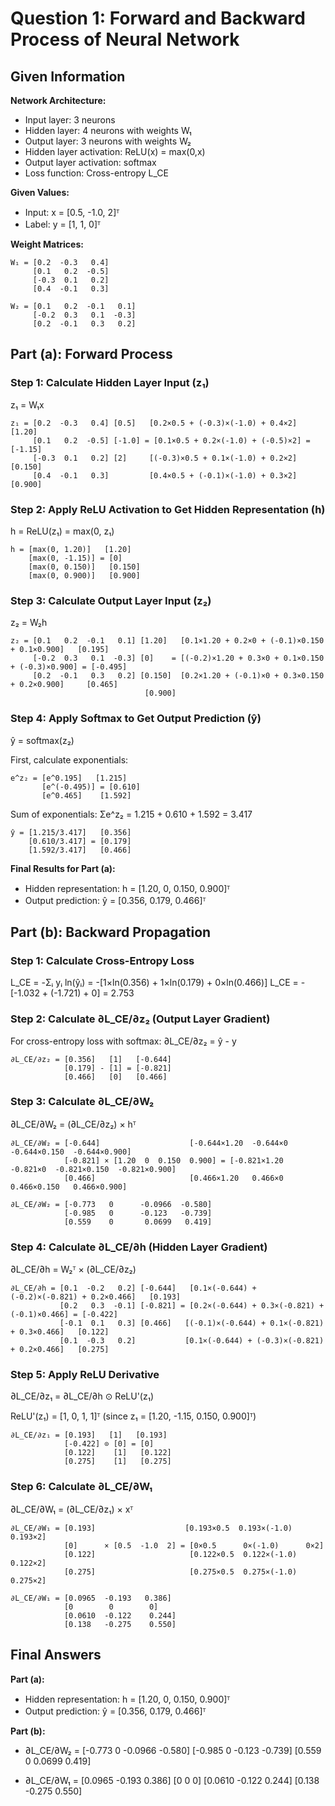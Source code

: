 # Question 1: Forward and Backward Process of Neural Network

## Given Information

**Network Architecture:**
- Input layer: 3 neurons
- Hidden layer: 4 neurons with weights W₁
- Output layer: 3 neurons with weights W₂
- Hidden layer activation: ReLU(x) = max(0,x)
- Output layer activation: softmax
- Loss function: Cross-entropy L_CE

**Given Values:**
- Input: x = [0.5, -1.0, 2]ᵀ
- Label: y = [1, 1, 0]ᵀ

**Weight Matrices:**
```
W₁ = [0.2  -0.3   0.4]
     [0.1   0.2  -0.5]
     [-0.3  0.1   0.2]
     [0.4  -0.1   0.3]

W₂ = [0.1   0.2  -0.1   0.1]
     [-0.2  0.3   0.1  -0.3]
     [0.2  -0.1   0.3   0.2]
```

## Part (a): Forward Process

### Step 1: Calculate Hidden Layer Input (z₁)
z₁ = W₁x

```
z₁ = [0.2  -0.3   0.4] [0.5]   [0.2×0.5 + (-0.3)×(-1.0) + 0.4×2]   [1.20]
     [0.1   0.2  -0.5] [-1.0] = [0.1×0.5 + 0.2×(-1.0) + (-0.5)×2] = [-1.15]
     [-0.3  0.1   0.2] [2]     [(-0.3)×0.5 + 0.1×(-1.0) + 0.2×2]   [0.150]
     [0.4  -0.1   0.3]         [0.4×0.5 + (-0.1)×(-1.0) + 0.3×2]   [0.900]
```

### Step 2: Apply ReLU Activation to Get Hidden Representation (h)
h = ReLU(z₁) = max(0, z₁)

```
h = [max(0, 1.20)]   [1.20]
    [max(0, -1.15)] = [0]
    [max(0, 0.150)]   [0.150]
    [max(0, 0.900)]   [0.900]
```

### Step 3: Calculate Output Layer Input (z₂)
z₂ = W₂h

```
z₂ = [0.1   0.2  -0.1   0.1] [1.20]   [0.1×1.20 + 0.2×0 + (-0.1)×0.150 + 0.1×0.900]   [0.195]
     [-0.2  0.3   0.1  -0.3] [0]    = [(-0.2)×1.20 + 0.3×0 + 0.1×0.150 + (-0.3)×0.900] = [-0.495]
     [0.2  -0.1   0.3   0.2] [0.150]  [0.2×1.20 + (-0.1)×0 + 0.3×0.150 + 0.2×0.900]     [0.465]
                              [0.900]
```

### Step 4: Apply Softmax to Get Output Prediction (ŷ)
ŷ = softmax(z₂)

First, calculate exponentials:
```
e^z₂ = [e^0.195]   [1.215]
       [e^(-0.495)] = [0.610]
       [e^0.465]    [1.592]
```

Sum of exponentials: Σe^z₂ = 1.215 + 0.610 + 1.592 = 3.417

```
ŷ = [1.215/3.417]   [0.356]
    [0.610/3.417] = [0.179]
    [1.592/3.417]   [0.466]
```

**Final Results for Part (a):**
- Hidden representation: h = [1.20, 0, 0.150, 0.900]ᵀ
- Output prediction: ŷ = [0.356, 0.179, 0.466]ᵀ

## Part (b): Backward Propagation

### Step 1: Calculate Cross-Entropy Loss
L_CE = -Σᵢ yᵢ ln(ŷᵢ) = -[1×ln(0.356) + 1×ln(0.179) + 0×ln(0.466)]
L_CE = -[-1.032 + (-1.721) + 0] = 2.753

### Step 2: Calculate ∂L_CE/∂z₂ (Output Layer Gradient)
For cross-entropy loss with softmax: ∂L_CE/∂z₂ = ŷ - y

```
∂L_CE/∂z₂ = [0.356]   [1]   [-0.644]
            [0.179] - [1] = [-0.821]
            [0.466]   [0]   [0.466]
```

### Step 3: Calculate ∂L_CE/∂W₂
∂L_CE/∂W₂ = (∂L_CE/∂z₂) × hᵀ

```
∂L_CE/∂W₂ = [-0.644]                    [-0.644×1.20  -0.644×0  -0.644×0.150  -0.644×0.900]
            [-0.821] × [1.20  0  0.150  0.900] = [-0.821×1.20  -0.821×0  -0.821×0.150  -0.821×0.900]
            [0.466]                     [0.466×1.20   0.466×0   0.466×0.150   0.466×0.900]

∂L_CE/∂W₂ = [-0.773   0      -0.0966  -0.580]
            [-0.985   0      -0.123   -0.739]
            [0.559    0       0.0699   0.419]
```

### Step 4: Calculate ∂L_CE/∂h (Hidden Layer Gradient)
∂L_CE/∂h = W₂ᵀ × (∂L_CE/∂z₂)

```
∂L_CE/∂h = [0.1  -0.2   0.2] [-0.644]   [0.1×(-0.644) + (-0.2)×(-0.821) + 0.2×0.466]   [0.193]
           [0.2   0.3  -0.1] [-0.821] = [0.2×(-0.644) + 0.3×(-0.821) + (-0.1)×0.466] = [-0.422]
           [-0.1  0.1   0.3] [0.466]   [(-0.1)×(-0.644) + 0.1×(-0.821) + 0.3×0.466]   [0.122]
           [0.1  -0.3   0.2]           [0.1×(-0.644) + (-0.3)×(-0.821) + 0.2×0.466]   [0.275]
```

### Step 5: Apply ReLU Derivative
∂L_CE/∂z₁ = ∂L_CE/∂h ⊙ ReLU'(z₁)

ReLU'(z₁) = [1, 0, 1, 1]ᵀ (since z₁ = [1.20, -1.15, 0.150, 0.900]ᵀ)

```
∂L_CE/∂z₁ = [0.193]   [1]   [0.193]
            [-0.422] ⊙ [0] = [0]
            [0.122]    [1]   [0.122]
            [0.275]    [1]   [0.275]
```

### Step 6: Calculate ∂L_CE/∂W₁
∂L_CE/∂W₁ = (∂L_CE/∂z₁) × xᵀ

```
∂L_CE/∂W₁ = [0.193]                    [0.193×0.5  0.193×(-1.0)  0.193×2]
            [0]      × [0.5  -1.0  2] = [0×0.5      0×(-1.0)      0×2]
            [0.122]                     [0.122×0.5  0.122×(-1.0)  0.122×2]
            [0.275]                     [0.275×0.5  0.275×(-1.0)  0.275×2]

∂L_CE/∂W₁ = [0.0965  -0.193   0.386]
            [0        0        0]
            [0.0610  -0.122    0.244]
            [0.138   -0.275    0.550]
```

## Final Answers

**Part (a):**
- Hidden representation: h = [1.20, 0, 0.150, 0.900]ᵀ
- Output prediction: ŷ = [0.356, 0.179, 0.466]ᵀ

**Part (b):**
- ∂L_CE/∂W₂ = [-0.773   0      -0.0966  -0.580]
              [-0.985   0      -0.123   -0.739]
              [0.559    0       0.0699   0.419]

- ∂L_CE/∂W₁ = [0.0965  -0.193   0.386]
              [0        0        0]
              [0.0610  -0.122    0.244]
              [0.138   -0.275    0.550] 